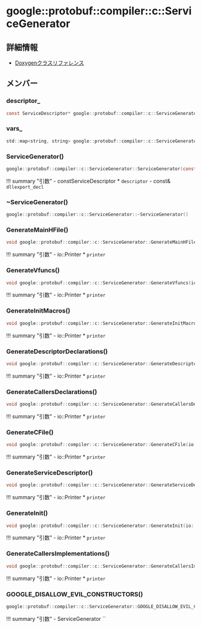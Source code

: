# google::protobuf::compiler::c::ServiceGenerator



## 詳細情報

- [Doxygenクラスリファレンス](https://lang-ship.com/reference/ESP32/latest/classgoogle_1_1protobuf_1_1compiler_1_1c_1_1_service_generator.html)

## メンバー

###  descriptor_

```c
const ServiceDescriptor* google::protobuf::compiler::c::ServiceGenerator::descriptor_
```


###  vars_

```c
std::map<string, string> google::protobuf::compiler::c::ServiceGenerator::vars_
```


### ServiceGenerator()



```c
google::protobuf::compiler::c::ServiceGenerator::ServiceGenerator(const ServiceDescriptor *descriptor, const string &dllexport_decl)
```

!!! summary "引数"
	- constServiceDescriptor * `descriptor` 
	- const& `dllexport_decl` 



### ~ServiceGenerator()



```c
google::protobuf::compiler::c::ServiceGenerator::~ServiceGenerator()
```



### GenerateMainHFile()



```c
void google::protobuf::compiler::c::ServiceGenerator::GenerateMainHFile(io::Printer *printer)
```

!!! summary "引数"
	- io::Printer * `printer` 



### GenerateVfuncs()



```c
void google::protobuf::compiler::c::ServiceGenerator::GenerateVfuncs(io::Printer *printer)
```

!!! summary "引数"
	- io::Printer * `printer` 



### GenerateInitMacros()



```c
void google::protobuf::compiler::c::ServiceGenerator::GenerateInitMacros(io::Printer *printer)
```

!!! summary "引数"
	- io::Printer * `printer` 



### GenerateDescriptorDeclarations()



```c
void google::protobuf::compiler::c::ServiceGenerator::GenerateDescriptorDeclarations(io::Printer *printer)
```

!!! summary "引数"
	- io::Printer * `printer` 



### GenerateCallersDeclarations()



```c
void google::protobuf::compiler::c::ServiceGenerator::GenerateCallersDeclarations(io::Printer *printer)
```

!!! summary "引数"
	- io::Printer * `printer` 



### GenerateCFile()



```c
void google::protobuf::compiler::c::ServiceGenerator::GenerateCFile(io::Printer *printer)
```

!!! summary "引数"
	- io::Printer * `printer` 



### GenerateServiceDescriptor()



```c
void google::protobuf::compiler::c::ServiceGenerator::GenerateServiceDescriptor(io::Printer *printer)
```

!!! summary "引数"
	- io::Printer * `printer` 



### GenerateInit()



```c
void google::protobuf::compiler::c::ServiceGenerator::GenerateInit(io::Printer *printer)
```

!!! summary "引数"
	- io::Printer * `printer` 



### GenerateCallersImplementations()



```c
void google::protobuf::compiler::c::ServiceGenerator::GenerateCallersImplementations(io::Printer *printer)
```

!!! summary "引数"
	- io::Printer * `printer` 



### GOOGLE_DISALLOW_EVIL_CONSTRUCTORS()



```c
google::protobuf::compiler::c::ServiceGenerator::GOOGLE_DISALLOW_EVIL_CONSTRUCTORS(ServiceGenerator)
```

!!! summary "引数"
	- ServiceGenerator `` 



